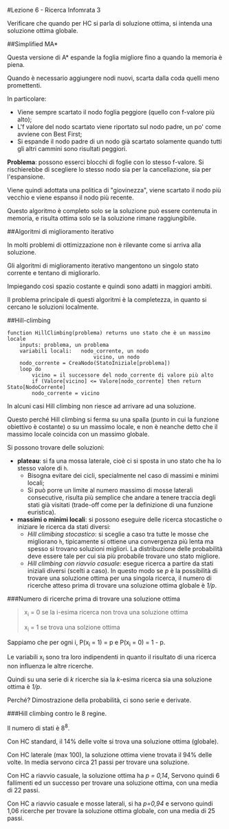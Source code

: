 #Lezione 6 - Ricerca Infomrata 3

Verificare che quando per HC si parla di soluzione ottima, si intenda una soluzione ottima globale.

##Simplified MA*

Questa versione di A* espande la foglia migliore fino a quando la memoria è piena.

Quando è necessario aggiungere nodi nuovi, scarta dalla coda quelli meno promettenti.

In particolare:

- Viene sempre scartato il nodo foglia peggiore (quello con f-valore più alto);
- L'f valore del nodo scartato viene riportato sul nodo padre, un po' come avviene con Best First;
- Si espande il nodo padre di un nodo già scartato solamente quando tutti gli altri cammini sono risultati peggiori.

**Problema**: possono esserci blocchi di foglie con lo stesso f-valore. Si rischierebbe di scegliere lo stesso nodo sia per la cancellazione, sia per l'espansione.

Viene quindi adottata una politica di "giovinezza", viene scartato il nodo più vecchio e viene espanso il nodo più recente.

Questo algoritmo è completo solo se la soluzione può essere contenuta in memoria, e risulta ottima solo se la soluzione rimane raggiungibile.

##Algoritmi di miglioramento iterativo

In molti problemi di ottimizzazione non è rilevante come si arriva alla soluzione.

Gli algoritmi di miglioramento iterativo mangentono un singolo stato corrente e tentano di migliorarlo.

Impiegando così spazio costante e quindi sono adatti in maggiori ambiti.

Il problema principale di questi algoritmi è la completezza, in quanto si cercano le soluzioni localmente.

##Hill-climbing

```
function HillClimbing(problema) returns uno stato che è un massimo locale
	inputs: problema, un problema
	variabili locali: 	nodo_corrente, un nodo
						  	vicino, un nodo
	nodo_corrente = CreaNodo(StatoIniziale[problema])
	loop do
		vicino = il successore del nodo_corrente di valore più alto
		if (Valore[vicino] <= Valore[nodo_corrente] then return Stato[NodoCorrente]
		nodo_corrente = vicino
```

In alcuni casi Hill climbing non riesce ad arrivare ad una soluzione.

Questo perché Hill climbing si ferma su una spalla (punto in cui la funzione obiettivo è costante) o su un massimo locale, e non è neanche detto che il massimo locale coincida con un massimo globale.

Si possono trovare delle soluzioni:

- **plateau**: si fa una mossa laterale, cioè ci si sposta in uno stato che ha lo stesso valore di `h`.
	- Bisogna evitare dei cicli, specialmente nel caso di massimi e minimi locali;
	-  Si può porre un limite al numero massimo di mosse laterali consecutive, risulta più semplice che andare a tenere traccia degli stati già visitati (trade-off come per la definizione di una funzione euristica).
- **massimi o minimi locali**: si possono eseguire delle ricerca stocastiche o iniziare le ricerca da stati diversi:
	- _Hill climibing stocastico_: si sceglie a caso tra tutte le mosse che migliorano `h`, tipicamente si ottiene una convergenza più lenta ma spesso si trovano soluzioni migliori. La distribuzione delle probabilità deve essere tale per cui sia più probabile trovare uno stato migliore.
	- _Hill climbing con riavvio casuale_: esegue ricerca a partire da stati iniziali diversi (scelti a caso). In questo modo se *p* è la possibilità di trovare una soluzione ottima per una singola ricerca, il numero di ricerche atteso prima di trovare una soluzione ottima globale è *1/p*.

###Numero di ricerche prima di trovare una soluzione ottima

> x<sub>i</sub> = 0 se la i-esima ricerca non trova una soluzione ottima
> 
> x<sub>i</sub> = 1 se trova una solzione ottima

Sappiamo che per ogni i, P(x<sub>i</sub> = 1) = p e P(x<sub>i</sub> = 0) = 1 - p.

Le variabili x<sub>i</sub> sono tra loro indipendenti in quanto il risultato di una ricerca non influenza le altre ricerche.

Quindi su una serie di _k_ ricerche sia la _k_-esima ricerca sia una soluzione ottima è _1/p_.

Perché? Dimostrazione della probabilità, ci sono serie e derivate.

###Hill climbing contro le 8 regine.

Il numero di stati è 8<sup>8</sup>.

Con HC standard, il 14% delle volte si trova una soluzione ottima (globale).

Con HC laterale (max 100), la soluzione ottima viene trovata il 94% delle volte. In media servono circa 21 passi per trovare una soluzione.

Con HC a riavvio casuale, la soluzione ottima ha _p = 0,14_, Servono quindi 6 fallimenti ed un successo per trovare una soluzione ottima, con una media di 22 passi.

Con HC a riavvio casuale e mosse laterali, si ha _p=0,94_ e servono quindi 1,06 ricerche per trovare la soluzione ottima globale, con una media di 25 passi.



























